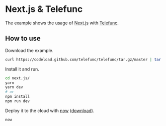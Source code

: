# Next.js & Telefunc

The example shows the usage of [Next.js](https://github.com/zeit/next.js) with [Telefunc](https://github.com/telefunc/telefunc).

## How to use

Download the example.

```bash
curl https://codeload.github.com/telefunc/telefunc/tar.gz/master | tar -xz --strip=2 telefunc-api-master/examples/next.js
```

Install it and run.

```bash
cd next.js/
yarn
yarn dev
# or
npm install
npm run dev
```

Deploy it to the cloud with [now](https://zeit.co/now) ([download](https://zeit.co/download)).

```bash
now
```
